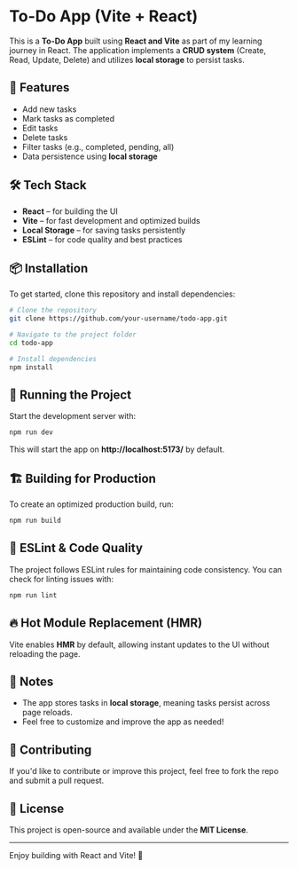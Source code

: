 # To-Do App (Vite + React)

This is a **To-Do App** built using **React and Vite** as part of my learning journey in React. The application implements a **CRUD system** (Create, Read, Update, Delete) and utilizes **local storage** to persist tasks.

## 🚀 Features
- Add new tasks
- Mark tasks as completed
- Edit tasks
- Delete tasks
- Filter tasks (e.g., completed, pending, all)
- Data persistence using **local storage**

## 🛠️ Tech Stack
- **React** – for building the UI
- **Vite** – for fast development and optimized builds
- **Local Storage** – for saving tasks persistently
- **ESLint** – for code quality and best practices

## 📦 Installation
To get started, clone this repository and install dependencies:

```sh
# Clone the repository
git clone https://github.com/your-username/todo-app.git

# Navigate to the project folder
cd todo-app

# Install dependencies
npm install
```

## 🚀 Running the Project
Start the development server with:

```sh
npm run dev
```
This will start the app on **http://localhost:5173/** by default.

## 🏗️ Building for Production
To create an optimized production build, run:

```sh
npm run build
```

## 📄 ESLint & Code Quality
The project follows ESLint rules for maintaining code consistency. You can check for linting issues with:

```sh
npm run lint
```

## 🔥 Hot Module Replacement (HMR)
Vite enables **HMR** by default, allowing instant updates to the UI without reloading the page.

## 📌 Notes
- The app stores tasks in **local storage**, meaning tasks persist across page reloads.
- Feel free to customize and improve the app as needed!

## 🤝 Contributing
If you'd like to contribute or improve this project, feel free to fork the repo and submit a pull request.

## 📜 License
This project is open-source and available under the **MIT License**.

---

Enjoy building with React and Vite! 🚀

